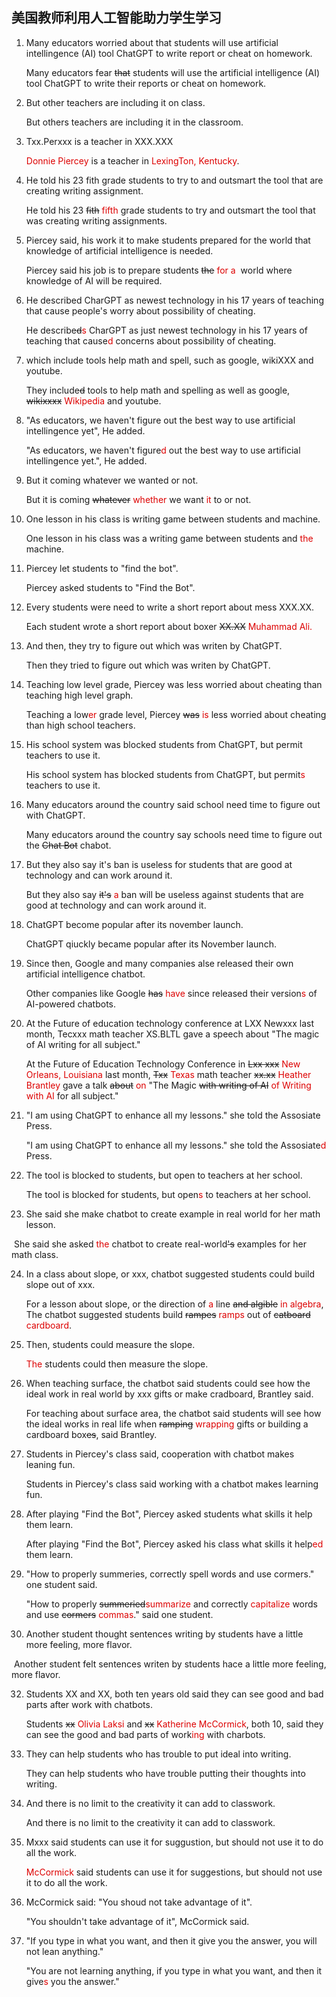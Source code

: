 ## 美国教师利用人工智能助力学生学习

1. Many educators worried about that students will use artificial intellingence (AI) tool ChatGPT to write report or cheat on homework.

   Many educators fear ~~that~~ students will use the artificial intelligence (AI) tool ChatGPT to write their reports or cheat on homework.

2. But other teachers are including it on class.

   But others teachers are including it in the classroom.

3. Txx.Perxxx is a teacher in XXX.XXX

    <font color="#dd0000">Donnie Piercey</font> is a teacher in  <font color="#dd0000">LexingTon, Kentucky</font>.

4. He told his 23 fith grade students to try to and outsmart the tool that are creating writing assignment.

   He told his 23 ~~fith~~ <font color="#dd0000">fifth</font> grade students to try and outsmart the tool that was creating writing assignments.

5. Piercey said, his work it to make students prepared for the world that knowledge of artificial intelligence is needed.

   Piercey said his job is to prepare students ~~the~~ <font color="#dd0000">for a </font> world where knowledge of AI will be required.

6. He described CharGPT as newest technology in his 17 years of teaching that cause people's worry about possibility of cheating.

    He describe~~d~~<font color="#dd0000">s</font>  CharGPT as just newest technology in his 17 years of teaching that cause<font color="#dd0000">d</font> concerns about possibility of cheating.

7. which include tools help math and spell, such as google, wikiXXX and youtube.

    They include~~d~~ tools to help math and spelling as well as google, ~~wikixxxx~~ <font color="#dd0000">Wikipedia</font> and youtube.

8. "As educators, we haven't figure out the best way to use artificial intellingence yet", He added.

    "As educators, we haven't figure<font color="#dd0000">d</font> out the best way to use artificial intellingence yet.", He added.

9. But it coming whatever we wanted or not.

    But it is coming ~~whatever~~ <font color="#dd0000">whether</font> we want <font color="#dd0000">it</font> to or not.

10. One lesson in his class is writing game between students and machine.

    One lesson in his class was a writing game between students and <font color="#dd0000">the</font> machine.

11. Piercey let students to "find the bot".

      Piercey asked students to "Find the Bot".

12. Every students were need to write a short report about mess XXX.XX.

      Each student wrote a short report about boxer ~~XX.XX~~ <font color="#dd0000">Muhammad Ali.</font>

13. And then, they try to figure out which was writen by ChatGPT.

      Then they tried to figure out which was writen by ChatGPT.

14. Teaching low level grade, Piercey was less worried about cheating than teaching high level graph.

      Teaching a low<font color="#dd0000">er</font> grade level, Piercey ~~was~~  <font color="#dd0000">is</font> less worried about cheating than high school teachers.

15. His school system was blocked students from ChatGPT, but permit teachers to use it.

      His school system has blocked students from ChatGPT, but permit<font color="#dd0000">s</font> teachers to use it.

16. Many educators around the country said school need time to figure out with ChatGPT.

      Many educators around the country say schools need time to figure out the ~~Chat Bot~~ chabot.

17. But they also say it's ban is useless for students that are good at technology and can work around it.

      But they also say ~~it's~~ <font color="#dd0000">a</font> ban will be useless against students that are good at technology and can work around it.

18. ChatGPT become popular after its november launch.

      ChatGPT qiuckly became popular after its November launch.

19. Since then, Google and many companies alse released their own artificial intelligence chatbot.

      Other companies like Google ~~has~~ <font color="#dd0000">have</font> since released their version<font color="#dd0000">s</font> of AI-powered chatbots.

20. At the Future of education technology conference at LXX Newxxx last month, Tecxxx math teacher XS.BLTL gave a speech about "The magic of AI writing for all subject."

     At the Future of Education Technology Conference in ~~Lxx xxx~~ <font color="#dd0000">New Orleans, Louisiana</font> last month, ~~Txx~~ <font color="#dd0000">Texas</font> math teacher ~~xx.xx~~ <font color="#dd0000">Heather Brantley</font> gave a talk ~~about~~ <font color="#dd0000">on</font> "The Magic ~~with writing of AI~~ <font color="#dd0000">of Writing with AI</font> for all subject."

21. "I am using ChatGPT to enhance all my lessons." she told the Assosiate Press.

     "I am using ChatGPT to enhance all my lessons." she told the Assosiate<font color="#dd0000">d</font> Press.

22. The tool is blocked to students, but open to teachers at her school.

     The tool is blocked for students, but open<font color="#dd0000">s</font> to teachers at her school.

23. She said she make chatbot to create example in real world for her math lesson.

​		She said she asked <font color="#dd0000">the</font> chatbot to create real-world~~'s~~ examples for her math class.

24. In a class about slope, or xxx, chatbot suggested students could build slope out of xxx.

    For a lesson about slope, or the direction of <font color="#dd0000">a</font> line ~~and algible~~ <font color="#dd0000">in algebra</font>, The chatbot suggested students build ~~rampes~~ <font color="#dd0000">ramps</font> out of ~~catboard~~ <font color="#dd0000">cardboard</font>.

25. Then, students could measure the slope.

    <font color="#dd0000">The</font> students could then measure the slope.

26. When teaching surface, the chatbot said students could see how the ideal work in real world by xxx gifts or make cradboard, Brantley said.

    For teaching about surface area, the chatbot said students will see how the ideal works in real life when ~~ramping~~ <font color="#dd0000">wrapping</font> gifts or building a cardboard box~~es~~, said Brantley.

27. Students in Piercey's class said, cooperation with chatbot makes leaning fun.

    Students in Piercey's class said working with a chatbot makes learning fun.

28. After playing "Find the Bot", Piercey asked students what skills it help them learn.

    After playing "Find the Bot", Piercey asked his class what skills it help<font color="#dd0000">ed</font> them learn.

29. "How to properly summeries, correctly spell words and use cormers." one student said.

    "How to properly ~~summeried~~<font color="#dd0000">summarize</font> and correctly <font color="#dd0000">capitalize</font> words and use ~~cormers~~ <font color="#dd0000">commas</font>." said one student.

30. Another student thought sentences writing by students have a little more feeling, more flavor.

​		Another student felt sentences writen by students hace a little more feeling, more flavor.

32. Students XX and XX, both ten years old said they can see good and bad parts after work with chatbots.

    Students ~~xx~~ <font color="#dd0000">Olivia Laksi</font> and ~~xx~~ <font color="#dd0000">Katherine McCormick</font>, both 10, said they can see the good and bad parts of work<font color="#dd0000">ing</font> with charbots.

33. They can help students who has trouble to put ideal into writing.

    They can help students who have trouble putting their thoughts into writing.

34. And there is no limit to the creativity it can add to classwork.

    And there is no limit to the creativity it can add to classwork.

35. Mxxx said students can use it for suggustion, but should not use it to do all the work.

    <font color="#dd0000">McCormick</font> said students can use it for suggestions, but should not use it to do all the work.

36. McCormick said: "You shoud not take advantage of it".

    "You shouldn't take advantage of it", McCormick said.

37. "If you type in what you want, and then it give you the answer, you will not lean anything."

    "You are not learning anything, if you type in what you want, and then it give<font color="#dd0000">s</font> you the answer."

